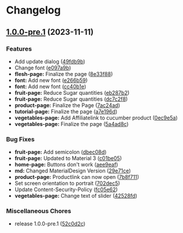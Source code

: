 # Changelog

## [1.0.0-pre.1](https://github.com/RedstonePfalz/Einkochen-leicht-gemacht/compare/1.0.0-pre.0...v1.0.0-pre.1) (2023-11-11)


### Features

* Add update dialog ([49fdb9b](https://github.com/RedstonePfalz/Einkochen-leicht-gemacht/commit/49fdb9b938da1ab086b5ccff4ccc32c89bcbc8fc))
* Change font ([e097a9b](https://github.com/RedstonePfalz/Einkochen-leicht-gemacht/commit/e097a9b620d8a3c98e80775cb1a2b2595274d4ac))
* **flesh-page:** Finalize the page ([8e33f88](https://github.com/RedstonePfalz/Einkochen-leicht-gemacht/commit/8e33f880c3a4b1567becbff5db1adf191a457790))
* **font:** Add new font ([e266b59](https://github.com/RedstonePfalz/Einkochen-leicht-gemacht/commit/e266b598425413e69a582dd9279f54cc06a52a28))
* **font:** Add new font ([cc40b1e](https://github.com/RedstonePfalz/Einkochen-leicht-gemacht/commit/cc40b1e93713e2714e45e7fb3eabf57d546ce0dc))
* **fruit-page:** Reduce Sugar quantities ([eb287b2](https://github.com/RedstonePfalz/Einkochen-leicht-gemacht/commit/eb287b25cc6fd03dcac4ee31bb4b3a3a4bb28b19))
* **fruit-page:** Reduce Sugar quantities ([dc7c2f8](https://github.com/RedstonePfalz/Einkochen-leicht-gemacht/commit/dc7c2f861c1718e48c232882ac0ac556cc0fd01d))
* **product-page:** Finalize the Page ([7ac24ad](https://github.com/RedstonePfalz/Einkochen-leicht-gemacht/commit/7ac24ad1c228f11b088a0dfb290e7527f96a4d1a))
* **tutorial-page:** Finalize the page ([a7e196d](https://github.com/RedstonePfalz/Einkochen-leicht-gemacht/commit/a7e196d51c1f45e0b31059d344ee3b4ca93b759c))
* **vegetables-page:** Add Affiliatelink to cucumber product ([0ec9e5a](https://github.com/RedstonePfalz/Einkochen-leicht-gemacht/commit/0ec9e5aceb9ecc074fd575737cd4fb23589674b9))
* **vegetables-page:** Finalize the page ([5a4ad8c](https://github.com/RedstonePfalz/Einkochen-leicht-gemacht/commit/5a4ad8cb698eda8da8ae760a255d5c2dd618bf77))


### Bug Fixes

* **fruit-page:** Add semicolon ([dbec08d](https://github.com/RedstonePfalz/Einkochen-leicht-gemacht/commit/dbec08df264a9585407e2c6a831fda1a9831168f))
* **fruit-page:** Updated to Material 3 ([c01be05](https://github.com/RedstonePfalz/Einkochen-leicht-gemacht/commit/c01be05ec0b9e5c914278e678b142deb400b2dd9))
* **home-page:** Buttons don't work ([aee9eaf](https://github.com/RedstonePfalz/Einkochen-leicht-gemacht/commit/aee9eafffd497dc84040042fcdbb4e84199898c7))
* **md:** Changed MaterialDesign Version ([29e71ce](https://github.com/RedstonePfalz/Einkochen-leicht-gemacht/commit/29e71ce543ecb6622f77e986e0c8c64c99c51fac))
* **product-page:** Productlink can now open ([7b8f711](https://github.com/RedstonePfalz/Einkochen-leicht-gemacht/commit/7b8f7117a387185c565626e2986877c92e4b5729))
* Set screen orientation to portrait ([702dec5](https://github.com/RedstonePfalz/Einkochen-leicht-gemacht/commit/702dec59e67657b0dfeb76fc6f0791c3e47fa9a6))
* Update Content-Security-Policy ([fc05e62](https://github.com/RedstonePfalz/Einkochen-leicht-gemacht/commit/fc05e626b7aca77608df05d00e0587f728d1f22e))
* **vegetables-page:** Change text of slider ([42528fd](https://github.com/RedstonePfalz/Einkochen-leicht-gemacht/commit/42528fd5683a55a33b156a47aec8c0bd2d80401a))


### Miscellaneous Chores

* release 1.0.0-pre.1 ([52c0d2c](https://github.com/RedstonePfalz/Einkochen-leicht-gemacht/commit/52c0d2c1809ff3ad57de212c8aa99b4b606796a0))

